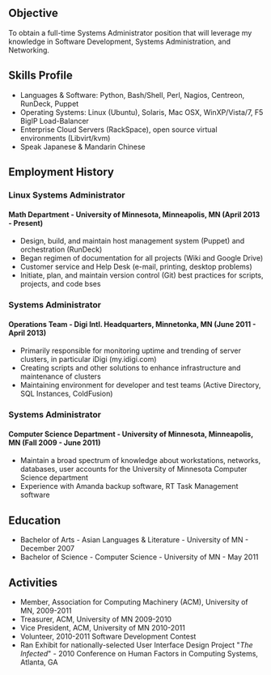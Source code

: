 ## Objective

To obtain a full-time Systems Administrator position that will leverage
my knowledge in Software Development, Systems Administration, and
Networking.

## Skills Profile

- Languages & Software: Python, Bash/Shell, Perl, Nagios, Centreon, RunDeck, Puppet
- Operating Systems: Linux (Ubuntu), Solaris, Mac OSX, WinXP/Vista/7, F5 BigIP Load-Balancer
- Enterprise Cloud Servers (RackSpace), open source virtual environments (Libvirt/kvm)
- Speak Japanese & Mandarin Chinese

## Employment History

### Linux Systems Administrator

#### Math Department - University of Minnesota, Minneapolis, MN (April 2013 - Present)

- Design, build, and maintain host management system (Puppet) and orchestration (RunDeck)
- Began regimen of documentation for all projects (Wiki and Google Drive)
- Customer service and Help Desk (e-mail, printing, desktop problems)
- Initiate, plan, and maintain version control (Git) best practices for scripts, projects, and code bses

### Systems Administrator

#### Operations Team - Digi Intl. Headquarters, Minnetonka, MN (June 2011 - April 2013)

- Primarily responsible for monitoring uptime and trending of server clusters, in particular iDigi (my.idigi.com)
- Creating scripts and other solutions to enhance infrastructure and maintenance of clusters
- Maintaining environment for developer and test teams (Active Directory, SQL Instances, ColdFusion)

### Systems Administrator

#### Computer Science Department - University of Minnesota, Minneapolis, MN (Fall 2009 - June 2011)

- Maintain a broad spectrum of knowledge about workstations, networks, databases, user accounts for the University of Minnesota Computer Science department
- Experience with Amanda backup software, RT Task Management software

## Education

- Bachelor of Arts - Asian Languages & Literature - University of MN - December 2007
- Bachelor of Science - Computer Science - University of MN - May 2011

## Activities

- Member, Association for Computing Machinery (ACM), University of MN, 2009-2011
- Treasurer, ACM, University of MN 2009-2010
- Vice President, ACM, University of MN 2010-2011
- Volunteer, 2010-2011 Software Development Contest
- Ran Exhibit for nationally-selected User Interface Design Project "*The Infected*" - 2010 Conference on Human Factors in Computing Systems, Atlanta, GA
